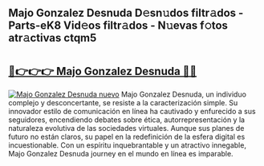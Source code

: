 ## Majo Gonzalez Desnuda D𝚎sn𝚞dos filtr𝚊dos - Parts-eK8 Vid𝚎os filtr𝚊dos - N𝚞evas f𝚘tos atr𝚊ctivas ctqm5

# <h2><a href="http://mbbzmm.tromn.icu/?c=Majo+Gonzalez+Desnuda">🔗👉👉👉 Majo Gonzalez Desnuda 🔗🔗</a></h2>

[![Majo Gonzalez Desnuda nuevo](https://i.imgur.com/pEAQMta.gif)](http://mbbzmm.tromn.icu/?c=Majo+Gonzalez+Desnuda)
Majo Gonzalez Desnuda, un individuo complejo y desconcertante, se resiste a la caracterización simple. Su innovador estilo de comunicación en línea ha cautivado y enfurecido a sus seguidores, encendiendo debates sobre ética, autorrepresentación y la naturaleza evolutiva de las sociedades virtuales. Aunque sus planes de futuro no están claros, su papel en la redefinición de la esfera digital es incuestionable. Con un espíritu inquebrantable y un atractivo innegable, Majo Gonzalez Desnuda journey en el mundo en línea es imparable.
